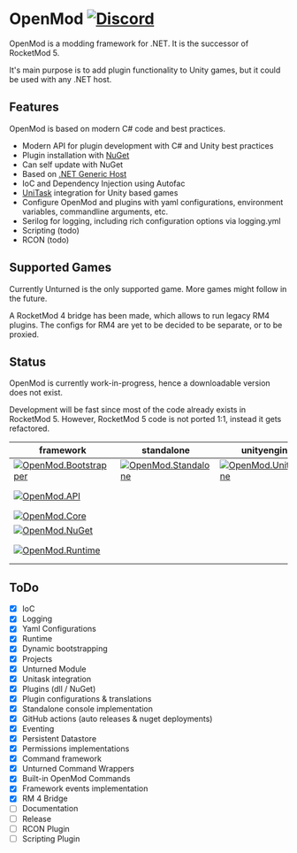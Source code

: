 # OpenMod [![Discord](https://img.shields.io/discord/666327627124047872?label=Discord )](https://discord.com/invite/jRrCJVm)

OpenMod is a modding framework for .NET. It is the successor of RocketMod 5.

It's main purpose is to add plugin functionality to Unity games, but it could be used with any .NET host.

## Features
OpenMod is based on modern C# code and best practices.
- Modern API for plugin development with C# and Unity best practices
- Plugin installation with [NuGet](https://nuget.org)
- Can self update with NuGet
- Based on [.NET Generic Host](https://docs.microsoft.com/en-us/aspnet/core/fundamentals/host/generic-host)
- IoC and Dependency Injection using Autofac
- [UniTask](https://github.com/Cysharp/UniTask) integration for Unity based games
- Configure OpenMod and plugins with yaml configurations, environment variables, commandline arguments, etc.
- Serilog for logging, including rich configuration options via logging.yml
- Scripting (todo)
- RCON (todo)

## Supported Games
Currently Unturned is the only supported game. More games might follow in the future.

A RocketMod 4 bridge has been made, which allows to run legacy RM4 plugins.
The configs for RM4 are yet to be decided to be separate, or to be proxied.

## Status
OpenMod is currently work-in-progress, hence a downloadable version does not exist.

Development will be fast since most of the code already exists in RocketMod 5. However, RocketMod 5 code is not ported 1:1, instead it gets refactored.

| **framework**                                                                                                                                                                          | standalone                                                                                                                                                                       | unityengine                                                                                                                                                                         | unturned                                                                                                                                                                                        |
|----------------------------------------------------------------------------------------------------------------------------------------------------------------------------------------|----------------------------------------------------------------------------------------------------------------------------------------------------------------------------------|-------------------------------------------------------------------------------------------------------------------------------------------------------------------------------------|-------------------------------------------------------------------------------------------------------------------------------------------------------------------------------------------------|
| [![OpenMod.Bootstrapper](https://github.com/openmod/OpenMod/workflows/OpenMod.Bootstrapper/badge.svg)](https://github.com/openmod/OpenMod/actions?query=workflow%3AOpenMod.Bootstrapper) | [![OpenMod.Standalone](https://github.com/openmod/OpenMod/workflows/OpenMod.Standalone/badge.svg)](https://github.com/openmod/OpenMod/actions?query=workflow%3AOpenMod.Standalone) | [![OpenMod.UnityEngine](https://github.com/openmod/OpenMod/workflows/OpenMod.UnityEngine/badge.svg)](https://github.com/openmod/OpenMod/actions?query=workflow%3AOpenMod.UnityEngine) | [![OpenMod.Unturned](https://github.com/openmod/OpenMod/workflows/OpenMod.Unturned/badge.svg)](https://github.com/openmod/OpenMod/actions?query=workflow%3AOpenMod.Unturned)                      |
| [![OpenMod.API](https://github.com/openmod/OpenMod/workflows/OpenMod.API/badge.svg)](https://github.com/openmod/OpenMod/actions?query=workflow%3AOpenMod.API)                            |                                                                                                                                                                                  |                                                                                                                                                                                     | [![OpenMod.Unturned.Module](https://github.com/openmod/OpenMod/workflows/OpenMod.Unturned.Module/badge.svg)](https://github.com/openmod/OpenMod/actions?query=workflow%3AOpenMod.Unturned.Module) |
| [![OpenMod.Core](https://github.com/openmod/OpenMod/workflows/OpenMod.Core/badge.svg)](https://github.com/openmod/OpenMod/actions?query=workflow%3AOpenMod.Core)                         |                                                                                                                                                                                  |                                                                                                                                                                                     | [![OpenMod.Rocket.API](https://github.com/openmod/OpenMod/workflows/OpenMod.Rocket.API/badge.svg)](https://github.com/openmod/OpenMod/actions?query=workflow%3AOpenMod.Rocket.API)                |
| [![OpenMod.NuGet](https://github.com/openmod/OpenMod/workflows/OpenMod.NuGet/badge.svg)](https://github.com/openmod/OpenMod/actions?query=workflow%3AOpenMod.NuGet)                      |                                                                                                                                                                                  |                                                                                                                                                                                     | [![OpenMod.Rocket.Core](https://github.com/openmod/OpenMod/workflows/OpenMod.Rocket.Core/badge.svg)](https://github.com/openmod/OpenMod/actions?query=workflow%3AOpenMod.Rocket.Core)             |
| [![OpenMod.Runtime](https://github.com/openmod/OpenMod/workflows/OpenMod.Runtime/badge.svg)](https://github.com/openmod/OpenMod/actions?query=workflow%3AOpenMod.Runtime)                |                                                                                                                                                                                  |                                                                                                                                                                                     | [![OpenMod.Rocket.Unturned](https://github.com/openmod/OpenMod/workflows/OpenMod.Rocket.Unturned/badge.svg)](https://github.com/openmod/OpenMod/actions?query=workflow%3AOpenMod.Rocket.Unturned) |

## ToDo
- [x] IoC
- [x] Logging
- [x] Yaml Configurations
- [x] Runtime
- [x] Dynamic bootstrapping
- [x] Projects
- [x] Unturned Module
- [x] Unitask integration
- [x] Plugins (dll / NuGet)
- [x] Plugin configurations & translations
- [x] Standalone console implementation
- [x] GitHub actions (auto releases & nuget deployments)
- [x] Eventing
- [x] Persistent Datastore
- [x] Permissions implementations
- [x] Command framework
- [x] Unturned Command Wrappers
- [x] Built-in OpenMod Commands
- [x] Framework events implementation
- [x] RM 4 Bridge
- [ ] Documentation
- [ ] Release
- [ ] RCON Plugin
- [ ] Scripting Plugin
